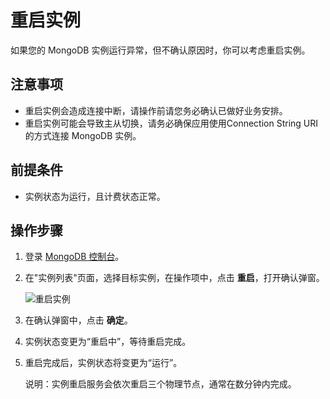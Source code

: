 # 重启实例

如果您的 MongoDB 实例运行异常，但不确认原因时，你可以考虑重启实例。

## 注意事项

- 重启实例会造成连接中断，请操作前请您务必确认已做好业务安排。
- 重启实例可能会导致主从切换，请务必确保应用使用Connection String URI的方式连接 MongoDB 实例。

## 前提条件

- 实例状态为运行，且计费状态正常。

## 操作步骤
1. 登录 [MongoDB 控制台](http://mongodb-console.jdcloud.com/mongodb)。
1. 在"实例列表"页面，选择目标实例，在操作项中，点击 **重启**，打开确认弹窗。

   ![重启实例](https://github.com/jdcloudcom/cn/blob/master/image/mongodb/mongo-013.png)
   
1. 在确认弹窗中，点击 **确定**。
1. 实例状态变更为“重启中”，等待重启完成。
2. 重启完成后，实例状态将变更为“运行”。

    说明：实例重启服务会依次重启三个物理节点，通常在数分钟内完成。
